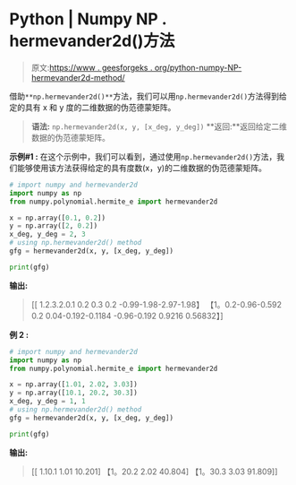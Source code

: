 # Python | Numpy NP . hermevander2d()方法

> 原文:[https://www . geesforgeks . org/python-numpy-NP-hermevander2d-method/](https://www.geeksforgeeks.org/python-numpy-np-hermevander2d-method/)

借助`**np.hermevander2d()**`方法，我们可以用`np.hermevander2d()`方法得到给定的具有 x 和 y 度的二维数据的伪范德蒙矩阵。

> **语法:** `np.hermevander2d(x, y, [x_deg, y_deg])`
> **返回:**返回给定二维数据的伪范德蒙矩阵。

**示例#1 :**
在这个示例中，我们可以看到，通过使用`np.hermevander2d()`方法，我们能够使用该方法获得给定的具有度数(x，y)的二维数据的伪范德蒙矩阵。

```py
# import numpy and hermevander2d
import numpy as np
from numpy.polynomial.hermite_e import hermevander2d

x = np.array([0.1, 0.2])
y = np.array([2, 0.2])
x_deg, y_deg = 2, 3
# using np.hermevander2d() method
gfg = hermevander2d(x, y, [x_deg, y_deg])

print(gfg)
```

**输出:**

> [[ 1.2.3.2.0.1 0.2 0.3 0.2
> -0.99-1.98-2.97-1.98】
> 【1。0.2-0.96-0.592 0.2 0.04-0.192-0.1184
> -0.96-0.192 0.9216 0.56832】]

**例 2 :**

```py
# import numpy and hermevander2d
import numpy as np
from numpy.polynomial.hermite_e import hermevander2d

x = np.array([1.01, 2.02, 3.03])
y = np.array([10.1, 20.2, 30.3])
x_deg, y_deg = 1, 1
# using np.hermevander2d() method
gfg = hermevander2d(x, y, [x_deg, y_deg])

print(gfg)
```

**输出:**

> [[ 1.10.1 1.01 10.201]
> 【1。20.2 2.02 40.804]
> 【1。30.3 3.03 91.809]]